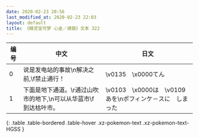 ```yaml
---
date: 2020-02-23 20:56
last_modified_at: 2020-02-23 22:03
layout: default
title: 《精灵宝可梦 心金／魂银》文本 322
---
```

| 编号 | 中文 | 日文 |
| ---- | ---- | ---- |
| 0 | 说是发电站的事故\n解决之前,\f禁止通行！ | \v0135　\x0000てん |
| 1 | 下面是地下通道。\r通过山吹市的地下,\n可以从华蓝市\f到达枯叶市。 | \v0103　\x0000は　\v0109　あを\nポフィンケ－スに　しまった |
{: .table .table-bordered .table-hover .xz-pokemon-text .xz-pokemon-text-HGSS }